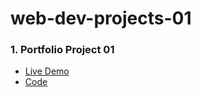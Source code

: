 # web-dev-projects-01

### 1. Portfolio Project 01
  - [Live Demo]()
  - [Code](./portfilio-project-01/)
 
